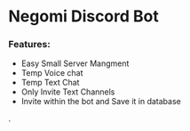 # Negomi Discord Bot

### Features:

- Easy Small Server Mangment
- Temp Voice chat
- Temp Text Chat
- Only Invite Text Channels
- Invite within the bot and Save it in database

.

